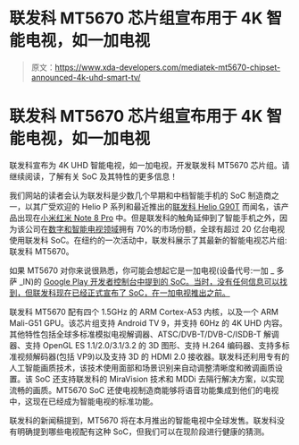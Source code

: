 # 联发科 MT5670 芯片组宣布用于 4K 智能电视，如一加电视

> 原文：<https://www.xda-developers.com/mediatek-mt5670-chipset-announced-4k-uhd-smart-tv/>

# 联发科 MT5670 芯片组宣布用于 4K 智能电视，如一加电视

联发科宣布为 4K UHD 智能电视，如一加电视，开发联发科 MT5670 芯片组。请继续阅读，了解有关 SoC 及其特性的更多信息！

我们网站的读者会认为联发科是少数几个早期和中档智能手机的 SoC 制造商之一，以其广受欢迎的 Helio P 系列和最近推出的[联发科 Helio G90T](https://www.xda-developers.com/mediatek-helio-g90-series-hyperengine-game-technology-launched/) 而闻名，该产品出现在[小米红米 Note 8 Pro](https://www.xda-developers.com/redmi-note-8-pro-europe-launch/) 中。但是联发科的触角延伸到了智能手机之外，因为该公司在[数字和智能电视领域](https://www.mediatek.com/products/entertainment/digital-tv)拥有 70%的市场份额，全球有超过 20 亿台电视使用联发科 SoC。在纽约的一次活动中，联发科展示了其最新的智能电视芯片组:联发科 MT5670。

如果 MT5670 对你来说很熟悉，你可能会想起它是一加电视(设备代号:一加 _ 多萨 _IN)的 [Google Play 开发者控制台中提到的 SoC。当时，没有任何信息可以找到，但联发科现在已经正式宣布了 SoC，在一加电视推出之前。](https://www.xda-developers.com/oneplus-tv-launch-september-2019-oled-model/)

联发科 MT5670 配有四个 1.5GHz 的 ARM Cortex-A53 内核，以及一个 ARM Mali-G51 GPU。该芯片组支持 Android TV 9，并支持 60Hz 的 4K UHD 内容。其他特性包括全球多标准模拟电视解调器、ATSC/DVB-T/DVB-C/ISDB-T 解调器、支持 OpenGL ES 1.1/2.0/3.1/3.2 的 3D 图形、支持 H.264 编码器、支持多标准视频解码器(包括 VP9)以及支持 3D 的 HDMI 2.0 接收器。联发科还利用专有的人工智能画质技术，该技术使用面部和场景识别来自动调整清晰度和微调画质设置。该 SoC 还支持联发科的 MiraVision 技术和 MDDi 去隔行解决方案，以实现流畅的画质。MT5670 SoC 还使电视制造商能够将语音功能集成到他们的电视中，这现在已经成为智能电视的标准功能。

联发科的新闻稿提到，MT5670 将在本月推出的智能电视中全球发售。联发科没有明确提到哪些电视配有这种 SoC，但我们可以在现阶段进行健康的猜测。